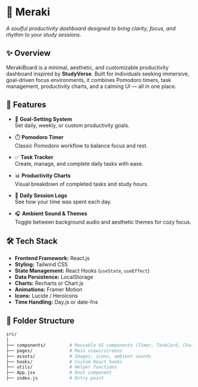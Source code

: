 # 🌿 Meraki

*A soulful productivity dashboard designed to bring clarity, focus, and rhythm to your study sessions.*

## ✨ Overview

MerakiBoard is a minimal, aesthetic, and customizable productivity dashboard inspired by **StudyVerse**. Built for individuals seeking immersive, goal-driven focus environments, it combines Pomodoro timers, task management, productivity charts, and a calming UI — all in one place.

## 🔮 Features

- 🎯 **Goal-Setting System**  
  Set daily, weekly, or custom productivity goals.

- ⏱️ **Pomodoro Timer**  
  Classic Pomodoro workflow to balance focus and rest.

- ✅ **Task Tracker**  
  Create, manage, and complete daily tasks with ease.

- 📊 **Productivity Charts**  
  Visual breakdown of completed tasks and study hours.

- 📅 **Daily Session Logs**  
  See how your time was spent each day.

- 🎧 **Ambient Sound & Themes**  
  Toggle between background audio and aesthetic themes for cozy focus.

## 🛠️ Tech Stack

- **Frontend Framework:** React.js  
- **Styling:** Tailwind CSS  
- **State Management:** React Hooks (`useState`, `useEffect`)  
- **Data Persistence:** LocalStorage  
- **Charts:** Recharts or Chart.js  
- **Animations:** Framer Motion  
- **Icons:** Lucide / Heroicons  
- **Time Handling:** Day.js or date-fns

## 📁 Folder Structure

```bash
src/
│
├── components/         # Reusable UI components (Timer, TaskCard, Chart)
├── pages/              # Main views/screens
├── assets/             # Images, icons, ambient sounds
├── hooks/              # Custom React hooks
├── utils/              # Helper functions
├── App.jsx             # Root component
├── index.js            # Entry point
